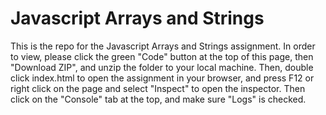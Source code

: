 # Javascript Arrays and Strings

This is the repo for the Javascript Arrays and Strings assignment.  In order to view, please click the green "Code" button at the top of this page, then "Download ZIP", and unzip the folder to your local machine. Then, double click index.html to open the assignment in your browser, and press F12 or right click on the page and select "Inspect" to open the inspector.  Then click on the "Console" tab at the top, and make sure "Logs" is checked.